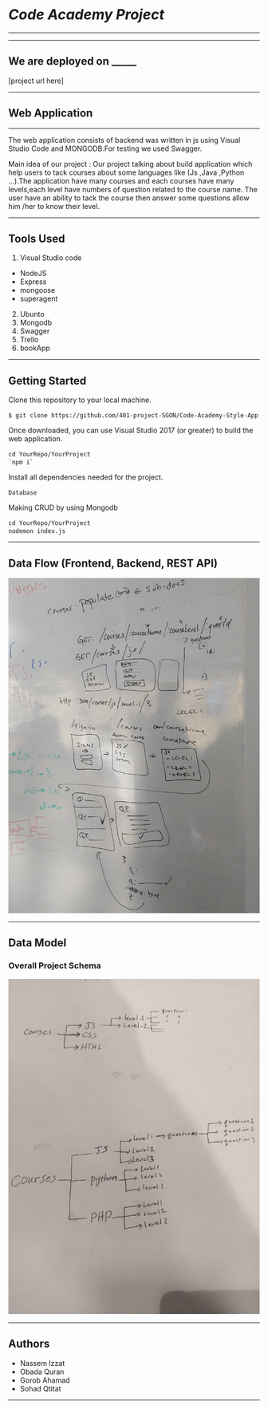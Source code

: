# ***Code Academy Project***
---------------------------------
---------------------------------
## We are deployed on _____

[project url here]

---------------------------------
## Web Application
******

The web application consists of backend was written in js using Visual Studio Code and MONGODB.For testing we used Swagger.

Main idea of our project :
Our project talking about build application which help users to tack courses about some languages like (Js ,Java ,Python ...).The application have many courses and each courses have many levels,each level have numbers of question related to the course name.
The user have an ability to tack the course then answer some questions allow him /her to know their level.

---------------------------------

## Tools Used
1. Visual Studio code 
  - NodeJS
  - Express 
  - mongoose
  - superagent

2. Ubunto
3. Mongodb
4. Swagger
5. Trello
7. bookApp

---------------------------------

## Getting Started

Clone this repository to your local machine.
```
$ git clone https://github.com/401-project-SGON/Code-Academy-Style-App
```
Once downloaded, you can use  Visual Studio 2017 (or greater) to build the web application.
```
cd YourRepo/YourProject
`npm i`
```
Install all dependencies needed for the project.
```
Database
```
Making CRUD by using Mongodb

```
cd YourRepo/YourProject
nodemon index.js
```

---------------------------
## Data Flow (Frontend, Backend, REST API)
![Data Flow Diagram](assesst/proj.jpg)

---------------------------
## Data Model

### Overall Project Schema
![Database Schema](assesst/db.jpg)

---------------------------


## Authors
- Nassem Izzat
- Obada Quran
- Gorob Ahamad
- Sohad Qtitat

------------------------------
